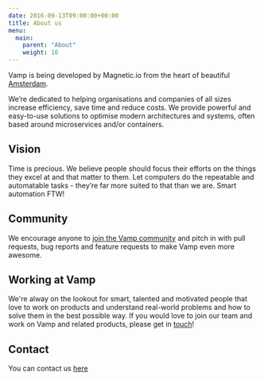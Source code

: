```yaml
---
date: 2016-09-13T09:00:00+00:00
title: About us
menu:
  main:
    parent: "About"
    weight: 10
---
```

Vamp is being developed by Magnetic.io from the heart of beautiful [Amsterdam](http://www.iamsterdam.com/en/).  

We’re dedicated to helping organisations and companies of all sizes increase efficiency, save time and reduce costs.
We provide powerful and easy-to-use solutions to optimise modern architectures and systems, often based around microservices and/or containers.

## Vision
Time is precious. We believe people should focus their efforts on the things they excel at and that matter to them. Let computers do the repeatable and automatable tasks - they’re far more suited to that than we are. Smart automation FTW!

## Community
We encourage anyone to [join the Vamp community](/resources/community/) and pitch in with pull requests, bug reports and feature requests to make Vamp even more awesome.

## Working at Vamp
We're alway on the lookout for smart, talented and motivated people that love to work on products and understand real-world problems and how to solve them in the best possible way. If you would love to join our team and work on Vamp and related products, please get in [touch](/about/contact/contact)!

## Contact
You can contact us [here](/about/contact/contact)

